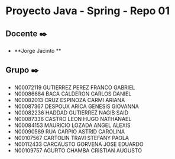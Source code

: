# Proyecto Java - Spring - Repo 01

## Docente ✒️

* **Jorge Jacinto **

## Grupo  ✒️
* N00072119	GUTIERREZ	PEREZ	FRANCO GABRIEL
* N00086684	BACA	CALDERON	CARLOS DANIEL
* N00082013	CRUZ	ESPINOZA	CARMI ARIANA
* N00087367	DESPOUX	ARICA	GENESIS GIOVANNA
* N00082236	HADDAD	GUTIERREZ	NAGIB SAID
* N00087336	CASTRO	LEON	HUGO NATHANAEL
* N00084153	MAURICIO	LOZADA	ANGEL ALEXIS
* N00090589	RUA	CARPIO	ASTRID CAROLINA
* N00107567	CARTOLIN	TRAVI	STEFANY PAOLA
* N00112433	CARCAUSTO	GORVENA	JOSE EDUARDO
* N00109757	AGURTO	CHAMBA	CRISTIAN AUGUSTO
